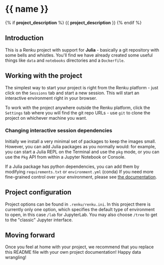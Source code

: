# {{ name }}
{% if __project_description__ %}
{{ __project_description__ }}
{% endif %}
## Introduction

This is a Renku project with support for **Julia** - basically a git repository
with some bells and whistles. You'll find we have already created some
useful things like `data` and `notebooks` directories and
a `Dockerfile`.

## Working with the project

The simplest way to start your project is right from the Renku
platform - just click on the `Sessions` tab and start a new session.
This will start an interactive environment right in your browser.

To work with the project anywhere outside the Renku platform,
click the `Settings` tab where you will find the
git repo URLs - use `git` to clone the project on whichever machine you want.

### Changing interactive session dependencies

Initially we install a very minimal set of packages to keep the images small.
However, you can add Julia packages as you normally would: for example, you
can start a Julia REPL on the Terminal and use the `pkg` mode, or you can
use the `Pkg` API from within a Jupyter Notebook or Console.

If a Julia package has python dependencies, you can add them
by modifying `requirements.txt` or `environment.yml` (conda) If you need more
fine-grained control over your environment, please see [the documentation](https://renku.readthedocs.io/en/stable/topic-guides/customizing-sessions.html).

## Project configuration

Project options can be found in `.renku/renku.ini`. In this
project there is currently only one option, which specifies
the default type of environment to open, in this case `/lab` for
JupyterLab. You may also choose `/tree` to get to the "classic" Jupyter
interface.

## Moving forward

Once you feel at home with your project, we recommend that you replace
this README file with your own project documentation! Happy data wrangling!
